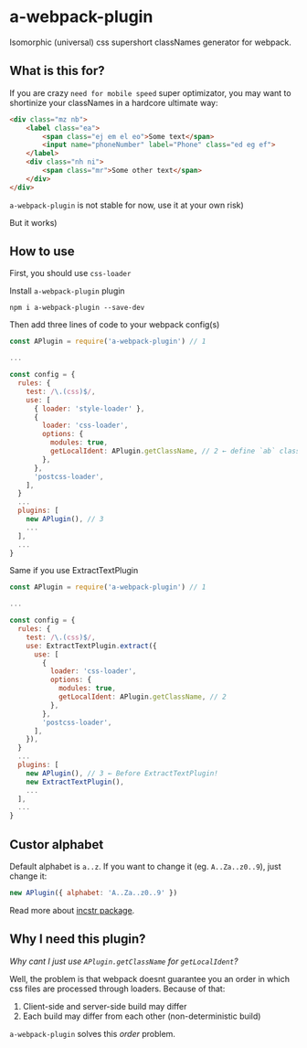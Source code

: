 # a-webpack-plugin

Isomorphic (universal) css supershort classNames generator for webpack.

## What is this for?

If you are crazy `need for mobile speed` super optimizator, you may want to shortinize your classNames in a hardcore ultimate way:

```html
<div class="mz nb">
	<label class="ea">
		<span class="ej em el eo">Some text</span>
		<input name="phoneNumber" label="Phone" class="ed eg ef">
	</label>
	<div class="nh ni">
		<span class="mr">Some other text</span>
	</div>
</div>
```

`a-webpack-plugin` is not stable for now, use it at your own risk)

But it works)

## How to use

First, you should use `css-loader`

Install `a-webpack-plugin` plugin
```
npm i a-webpack-plugin --save-dev
```

Then add three lines of code to your webpack config(s)
```js
const APlugin = require('a-webpack-plugin') // 1

...

const config = {
  rules: {
  	test: /\.(css)$/,
    use: [
      { loader: 'style-loader' },
      {
        loader: 'css-loader',
        options: {
          modules: true,
          getLocalIdent: APlugin.getClassName, // 2 ← define `ab` classnames generator
        },
      },
      'postcss-loader',
    ],
  }
  ...
  plugins: [
    new APlugin(), // 3
    ...
  ],
  ...
}
```

Same if you use ExtractTextPlugin
```js
const APlugin = require('a-webpack-plugin') // 1

...

const config = {
  rules: {
  	test: /\.(css)$/,
    use: ExtractTextPlugin.extract({
      use: [
        {
          loader: 'css-loader',
          options: {
            modules: true,
            getLocalIdent: APlugin.getClassName, // 2
          },
        },
        'postcss-loader',
      ],
    }),
  }
  ...
  plugins: [
    new APlugin(), // 3 ← Before ExtractTextPlugin!
    new ExtractTextPlugin(),
    ...
  ],
  ...
}
```

## Custor alphabet

Default alphabet is `a..z`. If you want to change it (eg. `A..Za..z0..9`), just change it:

```js
new APlugin({ alphabet: 'A..Za..z0..9' })
```

Read more about [incstr package](https://www.npmjs.com/package/incstr).

## Why I need this plugin?

*Why cant I just use `APlugin.getClassName` for `getLocalIdent`?*

Well, the problem is that webpack doesnt guarantee you an order in which css files are processed through loaders. Because of that:

1. Client-side and server-side build may differ
2. Each build may differ from each other (non-deterministic build)

`a-webpack-plugin` solves this _order_ problem.
